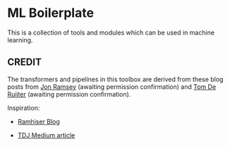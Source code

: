 # ML Boilerplate

This is a collection of tools and modules which can be used in machine learning.

## CREDIT

The transformers and pipelines in this toolbox are derived from these blog posts from <a href='https://github.com/ramhiser'>Jon Ramsey</a> (awaiting permission confirmation) and <a href='https://github.com/tomderuijter'>Tom De Ruijter</a> (awaiting permission confirmation).

Inspiration:
- <a href='https://ramhiser.com/post/2018-04-16-building-scikit-learn-pipeline-with-pandas-dataframe/'>Ramhiser Blog</a>

- <a href='https://medium.com/bigdatarepublic/integrating-pandas-and-scikit-learn-with-pipelines-f70eb6183696'>TDJ Medium article</a>
